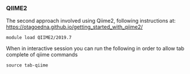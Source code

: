 ### QIIME2
The second approach involved using Qiime2, following instructions at: https://otagoedna.github.io/getting_started_with_qiime2/

```
module load QIIME2/2019.7 
```
When in interactive session you can run the following in order to allow tab complete of qiime commands
```
source tab-qiime
```
